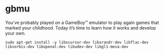 # gbmu
You’ve probably played on a GameBoy™ emulator to play again games that marked your childhood. Today it’s time to learn how it works and develop your own.

`sudo apt-get install -y libxcursor-dev libxrandr-dev libflac-dev libvorbis-dev libopenal-dev libudev-dev libgl1-mesa-dev`